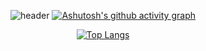 <div align="center">

  ![header](https://capsule-render.vercel.app/api?type=transparent&height=150&section=header&text=i'm%20zeun&fontSize=90&fontColor=f6e6d1)
  [![Ashutosh's github activity graph](https://activity-graph.herokuapp.com/graph?username=Ashutosh00710&theme=dracula)](https://github.com/ashutosh00710/github-readme-activity-graph)


  [![Top Langs](https://github-readme-stats.vercel.app/api/top-langs/?username=anuraghazra&layout=compact)](https://github.com/anuraghazra/github-readme-stats)

</div>
